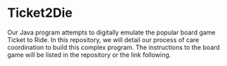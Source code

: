 # Ticket2Die
Our Java program attempts to digitally emulate the popular board game Ticket to Ride. In this repository, we will detail our process of care coordination to build this complex program. The instructions to the board game will be listed in the repository or the link following.
